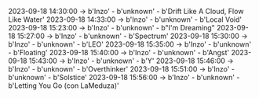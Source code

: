 2023-09-18 14:30:00 -> b'Inzo' - b'unknown' - b'Drift Like A Cloud, Flow Like Water'
2023-09-18 14:33:00 -> b'Inzo' - b'unknown' - b'Local Void'
2023-09-18 15:23:00 -> b'Inzo' - b'unknown' - b"I'm Dreaming"
2023-09-18 15:27:00 -> b'Inzo' - b'unknown' - b'Spectrum'
2023-09-18 15:30:00 -> b'Inzo' - b'unknown' - b'LEO'
2023-09-18 15:35:00 -> b'Inzo' - b'unknown' - b'Floating'
2023-09-18 15:40:00 -> b'Inzo' - b'unknown' - b'Angst'
2023-09-18 15:43:00 -> b'Inzo' - b'unknown' - b'Y'
2023-09-18 15:46:00 -> b'Inzo' - b'unknown' - b'Overthinker'
2023-09-18 15:51:00 -> b'Inzo' - b'unknown' - b'Solstice'
2023-09-18 15:56:00 -> b'Inzo' - b'unknown' - b'Letting You Go (con LaMeduza)'
